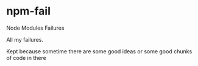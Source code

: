 npm-fail
========

Node Modules Failures

All my failures.

Kept because sometime there are some good ideas or some good chunks of code in there
